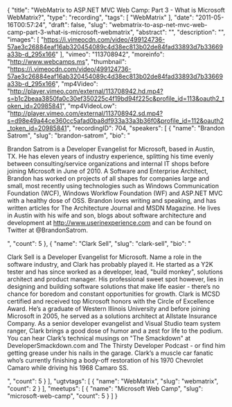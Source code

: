 {
  "title": "WebMatrix to ASP.NET MVC Web Camp: Part 3 - What is Microsoft WebMatrix?",
  "type": "recording",
  "tags": [
    "WebMatrix"
  ],
  "date": "2011-05-16T00:57:24",
  "draft": false,
  "slug": "webmatrix-to-asp-net-mvc-web-camp-part-3-what-is-microsoft-webmatrix",
  "abstract": "",
  "description": "",
  "images": [
    "https://i.vimeocdn.com/video/499124736-57ae3c26884eaf16ab320454089c4d38ec813b02de84fad33893d7b33669a33b-d_295x166"
  ],
  "vimeo": "113708942",
  "moreinfo": "http://www.webcamps.ms",
  "thumbnail": "https://i.vimeocdn.com/video/499124736-57ae3c26884eaf16ab320454089c4d38ec813b02de84fad33893d7b33669a33b-d_295x166",
  "mp4Video": "http://player.vimeo.com/external/113708942.hd.mp4?s=b1c2beaa3850fa0c30ef350225c4f19bd94f225c&profile_id=113&oauth2_token_id=20985841",
  "mp4VideoLow": "http://player.vimeo.com/external/113708942.sd.mp4?s=d98e49a44ce360cc5afad0ba8df933a33a3b36f0&profile_id=112&oauth2_token_id=20985841",
  "recordingID": 704,
  "speakers": [
    {
      "name": "Brandon Satrom",
      "slug": "brandon-satrom",
      "bio": "<p>Brandon Satrom is a Developer Evangelist for Microsoft, based in Austin, TX. He has eleven years of industry experience, splitting his time evenly between consulting/service organizations and internal IT shops before joining Microsoft in June of 2010. A Software and Enterprise Architect, Brandon has worked on projects of all shapes for companies large and small, most recently using technologies such as Windows Communication Foundation (WCF), Windows Workflow Foundation (WF) and ASP.NET MVC with a healthy dose of OSS. Brandon loves writing and speaking, and has written articles for The Architecture Journal and MSDN Magazine. He lives in Austin with his wife and son, blogs about software architecture and development at http://www.userinexperience.com and can be found on Twitter at @BrandonSatrom.</p>",
      "count": 5
    },
    {
      "name": "Clark Sell",
      "slug": "clark-sell",
      "bio": "<p>Clark Sell is a Developer Evangelist for Microsoft. Name a role in the software industry, and Clark has probably played it. He started as a Y2K tester and has since worked as a developer, lead, \"build monkey\", solutions architect and product manager. His professional sweet spot however, lies in designing and building software solutions that make life easier - there&rsquo;s no chance for boredom and constant opportunities for growth. Clark is MCSD certified and received top Microsoft honors with the Circle of Excellence Award. He&rsquo;s a graduate of Western Illinois University and before joining Microsoft in 2005, he served as a solutions architect at Allstate Insurance Company. As a senior developer evangelist and Visual Studio team system ranger, Clark brings a good dose of humor and a zest for life to the podium. You can hear Clark&rsquo;s technical musings on \"The Smackdown\" at DeveloperSmackdown.com and The Thirsty Developer Podcast - or find him getting grease under his nails in the garage. Clark&rsquo;s a muscle car fanatic who&rsquo;s currently finishing a body-off restoration of his 1970 Chevrolet Camaro while driving his 1968 Camaro SS.</p>",
      "count": 5
    }
  ],
  "ugtvtags": [
    {
      "name": "WebMatrix",
      "slug": "webmatrix",
      "count": 2
    }
  ],
  "meetups": [
    {
      "name": "Microsoft Web Camp",
      "slug": "microsoft-web-camp",
      "count": 5
    }
  ]
}